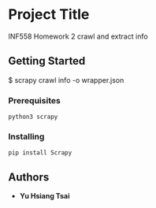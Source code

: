 # Project Title

INF558 Homework 2 crawl and extract info

## Getting Started

$ scrapy crawl info -o wrapper.json



### Prerequisites


```
python3 scrapy 

```

### Installing


```
pip install Scrapy
```

## Authors

* **Yu Hsiang Tsai**
